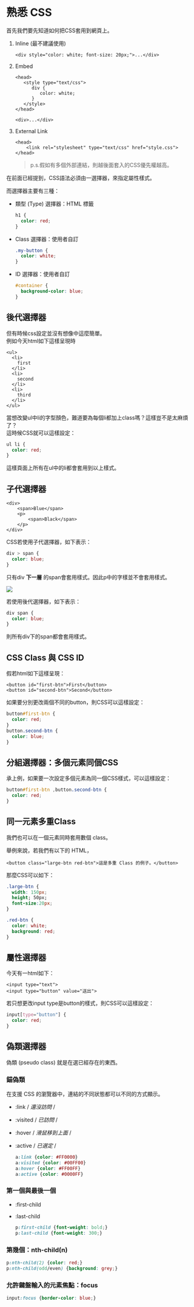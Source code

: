 # 熟悉 CSS

首先我們要先知道如何把CSS套用到網頁上。

1. Inline \(最不建議使用\)

   ```markup
   <div style="color: white; font-size: 20px;">...</div>
   ```

2. Embed

   ```markup
   <head>
      <style type="text/css">
         div {
            color: white;
         }
      </style>
   </head>

   <div>...</div>
   ```

3. External Link

   ```markup
   <head>
       <link rel="stylesheet" type="text/css" href="style.css">
   </head>
   ```

   > p.s.假如有多個外部連結，則越後面套入的CSS優先權越高。

在前面已經提到，CSS語法必須由一選擇器，來指定屬性樣式。

而選擇器主要有三種：

* 類型 \(Type\) 選擇器：HTML 標籤

  ```css
  h1 {
    color: red;
  }
  ```

* Class 選擇器：使用者自訂

  ```css
  .my-button {
    color: white;
  }
  ```

* ID 選擇器：使用者自訂

  ```css
  #container {
    background-color: blue;
  }
  ```

## 後代選擇器

但有時候css設定並沒有想像中這麼簡單。  
例如今天html如下這樣呈現時

```markup
<ul>
  <li>
    first
  </li>
  <li>
    second
  </li>
  <li>
    third
  </li>
</ul>
```

當想改變ul中li的字型顏色，難道要為每個li都加上class嗎？這樣豈不是太麻煩了？  
這時候CSS就可以這樣設定：

```css
ul li {
  color: red;
}
```

這樣頁面上所有在ul中的li都會套用到以上樣式。

## 子代選擇器

```markup
<div>
    <span>Blue</span>
    <p>
        <span>Black</span>
    </p>
</div>
```

CSS若使用子代選擇器，如下表示：

```css
div > span { 
  color: blue; 
}
```

  
只有div **下一層** 的span會套用樣式。因此p中的字樣並不會套用樣式。

![](../.gitbook/assets/css-child-selector.png)

若使用後代選擇器，如下表示：

```css
div span { 
  color: blue; 
}
```

則所有div下的span都會套用樣式。

## CSS Class 與 CSS ID

假若html如下這樣呈現：

```markup
<button id="first-btn">First</button>
<button id="second-btn">Second</button>
```

如果要分別更改兩個不同的button，則CSS可以這樣設定：

```css
button#first-btn {
  color: red;
}
button.second-btn {
  color: blue;
}
```

## 分組選擇器：多個元素同個CSS

承上例，如果要一次設定多個元素為同一個CSS樣式，可以這樣設定：

```css
button#first-btn ,button.second-btn {
  color: red;
}
```

## 同一元素多重Class

我們也可以在一個元素同時套用數個 class。

舉例來說，若我們有以下的 HTML，

```markup
<button class="large-btn red-btn">這是多重 Class 的例子。</button>
```

那麼CSS可以如下：

```css
.large-btn { 
  width: 150px;
  height; 50px;
  font-size:20px; 
}

.red-btn { 
  color: white; 
  background: red;
}
```

## 屬性選擇器

今天有一html如下：

```markup
<input type="text">
<input type="button" value="送出">
```

若只想更改input type是button的樣式，則CSS可以這樣設定：

```css
input[type="button"] {
  color: red;
}
```

## 偽類選擇器

偽類 \(pseudo class\) 就是在選已經存在的東西。

### 錨偽類

在支援 CSS 的瀏覽器中，連結的不同狀態都可以不同的方式顯示。

* :link  / _還沒訪問_ /
* :visited  / _已訪問_ /
* :hover  / _滑鼠移到上面_ /
* :active  / _已選定_ /

  ```css
  a:link {color: #FF0000}        
  a:visited {color: #00FF00}    
  a:hover {color: #FF00FF}    
  a:active {color: #0000FF}
  ```

### 第一個與最後一個

* :first-child
* :last-child

  ```css
  p:first-child {font-weight: bold;}
  p:last-child {font-weight: 300;}
  ```

### 第幾個：nth-child\(n\)

```css
p:nth-child(2) {color: red;}
p:nth-child(odd/even) {background: grey;}
```

### 允許鍵盤輸入的元素焦點：focus

```css
input:focus {border-color: blue;}
```



